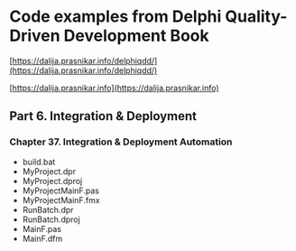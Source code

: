 # Code examples from Delphi Quality-Driven Development Book

[https://dalija.prasnikar.info/delphiqdd/](https://dalija.prasnikar.info/delphiqdd/)

[https://dalija.prasnikar.info](https://dalija.prasnikar.info)


## Part 6. Integration & Deployment

### Chapter 37. Integration & Deployment Automation
  
  + build.bat
  + MyProject.dpr
  + MyProject.dproj
  + MyProjectMainF.pas
  + MyProjectMainF.fmx
  + RunBatch.dpr
  + RunBatch.dproj
  + MainF.pas
  + MainF.dfm


